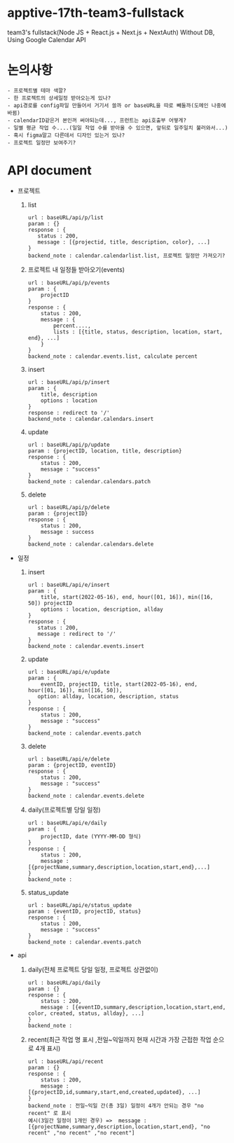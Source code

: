 # apptive-17th-team3-fullstack

team3's fullstack(Node JS + React.js + Next.js + NextAuth)
Without DB, Using Google Calendar API

# 논의사항

    - 프로젝트별 테마 색깔?
    - 한 프로젝트의 상세일정 받아오는게 있나?
    - api경로를 config파일 만들어서 거기서 쓸까 or baseURL을 따로 빼둘까(도메인 나중에 바뀜)
    - calendarID같은거 본인꺼 써야되는데..., 프런트는 api호출부 어떻게?
    - 일별 평균 작업 수....(일일 작업 수를 받아올 수 있으면, 앞뒤로 일주일치 불러와서...)
    - 혹시 figma말고 다른데서 디자인 있는거 있나?
    - 프로젝트 일정만 보여주기?

# API document

- 프로젝트

  1. list
     ```
     url : baseURL/api/p/list
     param : {}
     response : {
        status : 200,
        message : [{projectid, title, description, color}, ...]
     }
     backend_note : calendar.calendarlist.list, 프로젝트 일정만 가져오기?
     ```
  2. 프로젝트 내 일정들 받아오기(events)
     ```
     url : baseURL/api/p/events
     param : {
         projectID
     }
     response : {
         status : 200,
         message : {
             percent....,
             lists : [{title, status, description, location, start, end}, ...]
         }
     }
     backend_note : calendar.events.list, calculate percent
     ```
  3. insert
     ```
     url : baseURL/api/p/insert
     param : {
         title, description
         options : location
     }
     response : redirect to '/'
     backend_note : calendar.calendars.insert
     ```
  4. update
     ```
     url : baseURL/api/p/update
     param : {projectID, location, title, description}
     response : {
         status : 200,
         message : "success"
     }
     backend_note : calendar.calendars.patch
     ```
  5. delete
     ```
     url : baseURL/api/p/delete
     param : {projectID}
     response : {
         status : 200,
         message : success
     }
     backend_note : calendar.calendars.delete
     ```

- 일정

  1. insert
     ```
     url : baseURL/api/e/insert
     param : {
         title, start(2022-05-16), end, hour([01, 16]), min([16, 50]) projectID
         options : location, description, allday
     }
     response : {
        status : 200,
        message : redirect to '/'
     }
     backend_note : calendar.events.insert
     ```
  2. update
     ```
     url : baseURL/api/e/update
     param : {
         eventID, projectID, title, start(2022-05-16), end, hour([01, 16]), min([16, 50]), 
        option: allday, location, description, status
     }
     response : {
         status : 200,
         message : "success"
     }
     backend_note : calendar.events.patch
     ```
  3. delete
     ```
     url : baseURL/api/e/delete
     param : {projectID, eventID}
     response : {
         status : 200,
         message : "success"
     }
     backend_note : calendar.events.delete
     ```
  4. daily(프로젝트별 당일 일정)
     ```
     url : baseURL/api/e/daily
     param : {
         projectID, date (YYYY-MM-DD 형식)
     }
     response : {
         status : 200,
         message : [{projectName,summary,description,location,start,end},...]
     }
     backend_note :
     ```
    5. status_update
        ```
        url : baseURL/api/e/status_update
        param : {eventID, projectID, status}
        response : {
            status : 200,
            message : "success"
        }
        backend_note : calendar.events.patch
        ```

- api
  1. daily(전체 프로젝트 당일 일정, 프로젝트 상관없이)
     ```
     url : baseURL/api/daily
     param : {}
     response : {
         status : 200,
         message : [{eventID,summary,description,location,start,end, color, created, status, allday}, ...]
     }
     backend_note :
     ```
  2. recent(최근 작업 명 표시 ,전일~익일까지 현재 시간과 가장 근접한 작업 순으로 4개 표시)
     ```
     url : baseURL/api/recent
     param : {}
     response : {
         status : 200,
         message : [{projectID,id,summary,start,end,created,updated}, ...]
     }
     backend_note : 전일~익일 간(총 3일) 일정이 4개가 안되는 경우 "no recent" 로 표시
     예시(3일간 일정이 1개인 경우) =>  message : [{projectName,summary,description,location,start,end}, "no recent" ,"no recent" ,"no recent"]
     ```
